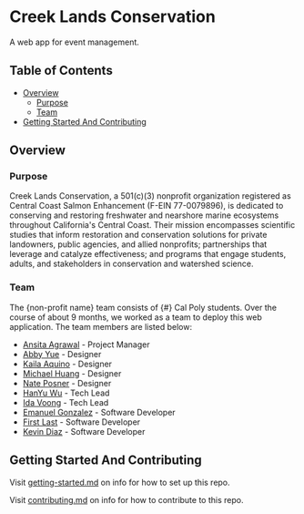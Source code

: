 # Creek Lands Conservation

A web app for event management.

## Table of Contents

- [Overview](#overview)
  - [Purpose](#purpose)
  - [Team](#team)
- [Getting Started And Contributing](#getting-started-and-contributing)

## Overview

### Purpose

Creek Lands Conservation, a 501(c)(3) nonprofit organization registered as Central Coast Salmon Enhancement (F-EIN 77-0079896), is dedicated to conserving and restoring freshwater and nearshore marine ecosystems throughout California's Central Coast. Their mission encompasses scientific studies that inform restoration and conservation solutions for private landowners, public agencies, and allied nonprofits; partnerships that leverage and catalyze effectiveness; and programs that engage students, adults, and stakeholders in conservation and watershed science.

### Team

The {non-profit name} team consists of {#} Cal Poly students. Over the course of about 9 months, we worked as a team to deploy this web application. The team members are listed below:

- [Ansita Agrawal](https://www.linkedin.com/in/ansitaa/) - Project Manager
- [Abby Yue](https://www.linkedin.com/in/abigailyue/) - Designer
- [Kaila Aquino](https://www.linkedin.com/in/kaila-aquino/) - Designer
- [Michael Huang](https://www.linkedin.com/in/michael-huang-6a7a49225/) - Designer
- [Nate Posner](https://www.linkedin.com/in/nateposner/) - Designer
- [HanYu Wu](https://www.linkedin.com/in/hanyu-wu04/) - Tech Lead
- [Ida Voong](https://www.linkedin.com/in/ida-voong-6b87a1201/) - Tech Lead
- [Emanuel Gonzalez](https://www.linkedin.com/in/eman279/) - Software Developer
- [First Last](https://www.linkedin.com/) - Software Developer
- [Kevin Diaz](https://www.linkedin.com/in/kjdiaz508/) - Software Developer

## Getting Started And Contributing

Visit [getting-started.md](docs/getting-started.md) on info for how to set up this repo.

Visit [contributing.md](docs/contributing.md) on info for how to contribute to this repo.
